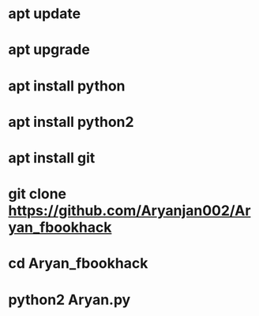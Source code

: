 # apt update 
# apt upgrade 
# apt install python 
# apt install python2 
# apt install git 
# git clone https://github.com/Aryanjan002/Aryan_fbookhack
# cd Aryan_fbookhack
# python2 Aryan.py

